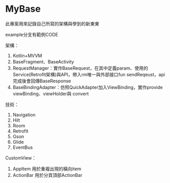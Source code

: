 # MyBase

此專案用來記錄自己所寫的架構與學到的新東東

example分支有範例CODE

架構：
1. Kotlin+MVVM
2. BaseFragment、BaseActivity
3. RequestManager：實作BaseRequest，在其中定義param、使用的Service(Retrofit架構)與API，帶入rm唯一與外部接口fun sendReqeust，api完成後會回傳BaseResponse
4. BaseBindingAdapter：仿照QuickAdapter加入ViewBinding，實作provide viewBinding、viewHolder與 convert

技術：
1. Navigation
2. Hilt
3. Room
4. Retrofit
5. Gson
6. Glide
7. EventBus

CustomView：
1. AppItem 用於重複出現的橫向item
2. ActionBar 用於分頁頂部ActionBar
